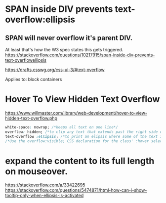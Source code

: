 # SPAN inside DIV prevents text-overflow:ellipsis

##  SPAN will never overflow it's parent DIV. 
At least that's how the W3 spec states this gets triggered.
https://stackoverflow.com/questions/10217915/span-inside-div-prevents-text-overflowellipsis

https://drafts.csswg.org/css-ui-3/#text-overflow

Applies to:	block containers

# Hover To View Hidden Text Overflow
https://www.willmaster.com/library/web-development/hover-to-view-hidden-text-overflow.php

```css
white-space: nowrap; /*keeps all text on one line*/
overflow: hidden; /*to clip any text that extends past the right side of the container.*/
text-overflow :ellipsis; /*to print an elipsis where some of the text is clipped.*/
/*Use the overflow:visible; CSS declaration for the class' :hover selector.*/
```

# expand the content to its full length on mouseover.
https://stackoverflow.com/a/33422695
https://stackoverflow.com/questions/5474871/html-how-can-i-show-tooltip-only-when-ellipsis-is-activated
